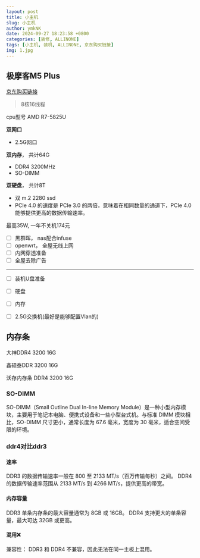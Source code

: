 ```yaml
---
layout: post
title: 小主机
slug: 小主机
author: ymkNK
date: 2024-09-27 18:23:58 +0800
categories: [装修, ALLINONE]
tags: [小主机, 装机, ALLINONE, 京东购买链接]
img: 1.jpg
---
```



## 极摩客M5 Plus

[京东购买链接](https://item.jd.com/10088840377502.html)

> 8核16线程

cpu型号 AMD R7-5825U

**双网口**
- 2.5G网口

**双内存**， 共计64G
- DDR4 3200MHz
- SO-DIMM

**双硬盘**， 共计8T
- 双 m.2 2280 ssd
- PCIe 4.0 的速度是 PCIe 3.0 的两倍，意味着在相同数量的通道下，PCIe 4.0 能够提供更高的数据传输速率。


最高35W, 一年不关机174元

- [ ] 黑群晖， nas配合infuse
- [ ] openwrt， 全屋无线上网
- [ ] 内网穿透准备
- [ ] 全屋去除广告

---
- [ ] 装机U盘准备
- [ ] 硬盘
- [ ] 内存
- [ ] 2.5G交换机(最好是能够配置Vlan的)


## 内存条

大神DDR4 3200 16G

鑫硕泰DDR 3200 16G

沃存内存条 DDR4 3200 16G


### SO-DIMM
SO-DIMM（Small Outline Dual In-line Memory Module）是一种小型内存模块，主要用于笔记本电脑、便携式设备和一些小型台式机。与标准 DIMM 模块相比，SO-DIMM 尺寸更小，通常长度为 67.6 毫米，宽度为 30 毫米，适合空间受限的环境。

### ddr4对比ddr3
#### 速率
DDR3 的数据传输速率一般在 800 至 2133 MT/s（百万传输每秒）之间。
DDR4 的数据传输速率范围从 2133 MT/s 到 4266 MT/s，提供更高的带宽。


#### 内存容量
DDR3 单条内存条的最大容量通常为 8GB 或 16GB。
DDR4 支持更大的单条容量，最大可达 32GB 或更高。


#### 混用❌
兼容性：
DDR3 和 DDR4 不兼容，因此无法在同一主板上混用。

